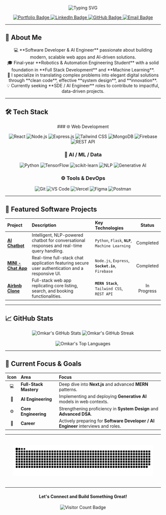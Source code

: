 <div align="center">
  <img src="https://readme-typing-svg.herokuapp.com?font=Fira+Code&weight=600&pause=1000&color=00F0FF&center=true&vCenter=true&width=550&lines=Hey+there!+👋+I'm+Omkar+Yelsange;Software+Developer+%7C+Full+Stack+Engineer;AI+%26+ML+Enthusiast+%7C+Tech+Innovator" alt="Typing SVG" />
</div>

<p align="center">
  <a href="https://omkaryelsange.vercel.app/" target="_blank">
    <img src="https://img.shields.io/badge/Portfolio-28A745?style=for-the-badge&logo=vercel&logoColor=white" alt="Portfolio Badge"/>
  </a>
  <a href="https://linkedin.com/in/omkar-yelsange" target="_blank">
    <img src="https://img.shields.io/badge/LinkedIn-0077B5?style=for-the-badge&logo=linkedin&logoColor=white" alt="LinkedIn Badge"/>
  </a>
  <a href="https://github.com/OmkarYelsange" target="_blank">
    <img src="https://img.shields.io/badge/GitHub-181717?style=for-the-badge&logo=github&logoColor=white" alt="GitHub Badge"/>
  </a>
  <a href="mailto:omkaryelsange1010@gmail.com">
    <img src="https://img.shields.io/badge/Email-D93025?style=for-the-badge&logo=gmail&logoColor=white" alt="Email Badge"/>
  </a>
</p>

---

## 🧠 About Me

<p align="center">
  💻 **Software Developer & AI Engineer** passionate about building modern, scalable web apps and AI-driven solutions.
  <br>
  🎓 Final-year **Robotics & Automation Engineering Student** with a solid foundation in **Full Stack Development** and **Machine Learning**.
  <br>
  🚀 I specialize in translating complex problems into elegant digital solutions through **clean code**, effective **system design**, and **innovation**.
  <br>
  💡 Currently seeking **SDE / AI Engineer** roles to contribute to impactful, data-driven projects.
</p>

---

## 🛠️ Tech Stack

<div align="center">
  ### 🌐 Web Development
  <p>
    <img src="https://img.shields.io/badge/React-61DAFB?style=for-the-badge&logo=react&logoColor=black" alt="React"/>
    <img src="https://img.shields.io/badge/Node.js-339933?style=for-the-badge&logo=node.js&logoColor=white" alt="Node.js"/>
    <img src="https://img.shields.io/badge/Express.js-000000?style=for-the-badge&logo=express&logoColor=white" alt="Express.js"/>
    <img src="https://img.shields.io/badge/Tailwind_CSS-06B6D4?style=for-the-badge&logo=tailwind-css&logoColor=white" alt="Tailwind CSS"/>
    <img src="https://img.shields.io/badge/MongoDB-4EA94B?style=for-the-badge&logo=mongodb&logoColor=white" alt="MongoDB"/>
    <img src="https://img.shields.io/badge/Firebase-FFCA28?style=for-the-badge&logo=firebase&logoColor=black" alt="Firebase"/>
    <img src="https://img.shields.io/badge/REST_API-FF6C37?style=for-the-badge&logo=postman&logoColor=white" alt="REST API"/>
  </p>
  
  ### 🧠 AI / ML / Data
  <p>
    <img src="https://img.shields.io/badge/Python-3776AB?style=for-the-badge&logo=python&logoColor=white" alt="Python"/>
    <img src="https://img.shields.io/badge/TensorFlow-FF6F00?style=for-the-badge&logo=tensorflow&logoColor=white" alt="TensorFlow"/>
    <img src="https://img.shields.io/badge/scikit--learn-F7931E?style=for-the-badge&logo=scikit-learn&logoColor=white" alt="scikit-learn"/>
    <img src="https://img.shields.io/badge/NLP-CC0000?style=for-the-badge&logo=google&logoColor=white" alt="NLP"/>
    <img src="https://img.shields.io/badge/Generative_AI-000000?style=for-the-badge&logo=openai&logoColor=white" alt="Generative AI"/>
  </p>

  ### ⚙️ Tools & DevOps
  <p>
    <img src="https://img.shields.io/badge/Git-F05032?style=for-the-badge&logo=git&logoColor=white" alt="Git"/>
    <img src="https://img.shields.io/badge/VS_Code-0078D7?style=for-the-badge&logo=visual-studio-code&logoColor=white" alt="VS Code"/>
    <img src="https://img.shields.io/badge/Vercel-000000?style=for-the-badge&logo=vercel&logoColor=white" alt="Vercel"/>
    <img src="https://img.shields.io/badge/Figma-F24E1E?style=for-the-badge&logo=figma&logoColor=white" alt="Figma"/>
    <img src="https://img.shields.io/badge/Postman-FF6C37?style=for-the-badge&logo=postman&logoColor=white" alt="Postman"/>
  </p>
</div>

---

## 🚀 Featured Software Projects

| Project | Description | Key Technologies | Status |
| :--- | :--- | :--- | :---: |
| **[AI Chatbot](https://github.com/OmkarYelsange/AI-Chatbot)** | Intelligent, NLP-powered chatbot for conversational responses and real-time query handling. | `Python`, `Flask`, **`NLP`**, `Machine Learning` | Completed |
| **[MINI - Chat App](https://github.com/OmkarYelsange/Mini-Chat-App)** | Real-time full-stack chat application featuring secure user authentication and a responsive UI. | `Node.js`, `Express`, **`Socket.io`**, `Firebase` | Completed |
| **[Airbnb Clone](https://github.com/OmkarYelsange/Airbnb-Clone)** | Full-stack web app replicating core listing, search, and booking functionalities. | **`MERN Stack`**, `Tailwind CSS`, `REST API` | In Progress |

---

## 📈 GitHub Stats

<div align="center">
  <img src="https://github-readme-stats.vercel.app/api?username=OmkarYelsange&show_icons=true&theme=tokyonight&hide_border=true&count_private=true" alt="Omkar's GitHub Stats" />
  <img src="https://github-readme-streak-stats.herokuapp.com/?user=OmkarYelsange&theme=tokyonight&hide_border=true" alt="Omkar's GitHub Streak" />
</div>

<br>

<div align="center">
  <img src="https://github-readme-stats.vercel.app/api/top-langs/?username=OmkarYelsange&layout=compact&theme=tokyonight&hide_border=true" alt="Omkar's Top Languages" />
</div>

---

## 🌱 Current Focus & Goals

| Icon | Area | Focus |
| :---: | :--- | :--- |
| 💻 | **Full-Stack Mastery** | Deep dive into **Next.js** and advanced **MERN** patterns. |
| 🧠 | **AI Engineering** | Implementing and deploying **Generative AI** models in web contexts. |
| ⚙️ | **Core Engineering** | Strengthening proficiency in **System Design** and **Advanced DSA**. |
| 🎯 | **Career** | Actively preparing for **Software Developer / AI Engineer** interviews and roles. |

---

<div align="center">
  <img src="https://raw.githubusercontent.com/Platane/snk/output/github-contribution-grid-snake-dark.svg" alt="snake animation" style="max-width: 90%; margin: 20px 0;"/>
</div>

---

<div align="center">
  <h4 align="center">Let's Connect and Build Something Great!</h4>
  <p>
    <img src="https://visitor-badge.laobi.icu/badge?page_id=OmkarYelsange&left_color=555&right_color=blue" alt="Visitor Count Badge" />
  </p>
</div>
